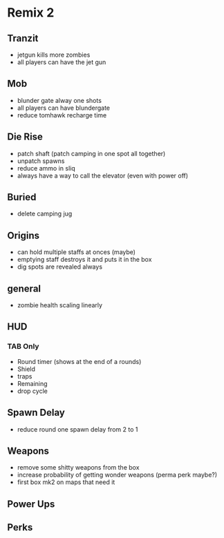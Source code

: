 # Remix 2

## Tranzit
*  jetgun kills more zombies
*  all players can have the jet gun

## Mob
* blunder gate alway one shots
* all players can have blundergate
* reduce tomhawk recharge time

## Die Rise
* patch shaft (patch camping in one spot all together)
* unpatch spawns
* reduce ammo in sliq
* always have a way to call the elevator (even with power off)

## Buried
* delete camping jug 

## Origins
* can hold multiple staffs at onces (maybe)
* emptying staff destroys it and puts it in the box
* dig spots are revealed always
 
## general
* zombie health scaling linearly

## HUD
### TAB Only
* Round timer (shows at the end of a rounds)
* Shield
* traps
* Remaining
* drop cycle

## Spawn Delay
* reduce round one spawn delay from 2 to 1

## Weapons 
* remove some shitty weapons from the box
* increase probability of getting wonder weapons (perma perk maybe?)
* first box mk2 on maps that need it

## Power Ups 

## Perks



